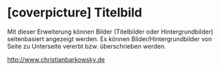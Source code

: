 [coverpicture] Titelbild
========================

Mit dieser Erweiterung können Bilder (Titelbilder oder Hintergrundbilder) seitenbasiert angezeigt werden.
Es können Bilder/Hintergrundbilder von Seite zu Unterseite vererbt bzw. überschrieben werden.

http://www.christianbarkowsky.de